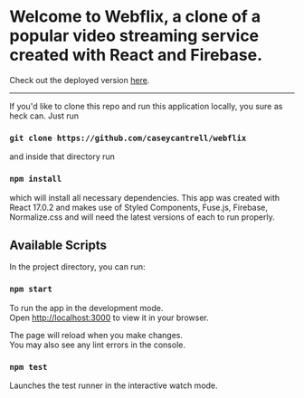 # Welcome to Webflix, a clone of a popular video streaming service created with React and Firebase.



Check out the deployed version [here](https://web-flix.netlify.app).

---

If you'd like to clone this repo and run this application locally, you sure as heck can. Just run


### `git clone https://github.com/caseycantrell/webflix`


and inside that directory run


### `npm install`


which will install all necessary dependencies. This app was created with React 17.0.2 and makes use of Styled Components, Fuse.js, 
Firebase, Normalize.css and will need the latest versions of each to run properly.

## Available Scripts

In the project directory, you can run:

### `npm start`

To run the app in the development mode.\
Open [http://localhost:3000](http://localhost:3000) to view it in your browser.

The page will reload when you make changes.\
You may also see any lint errors in the console.

### `npm test`

Launches the test runner in the interactive watch mode.


